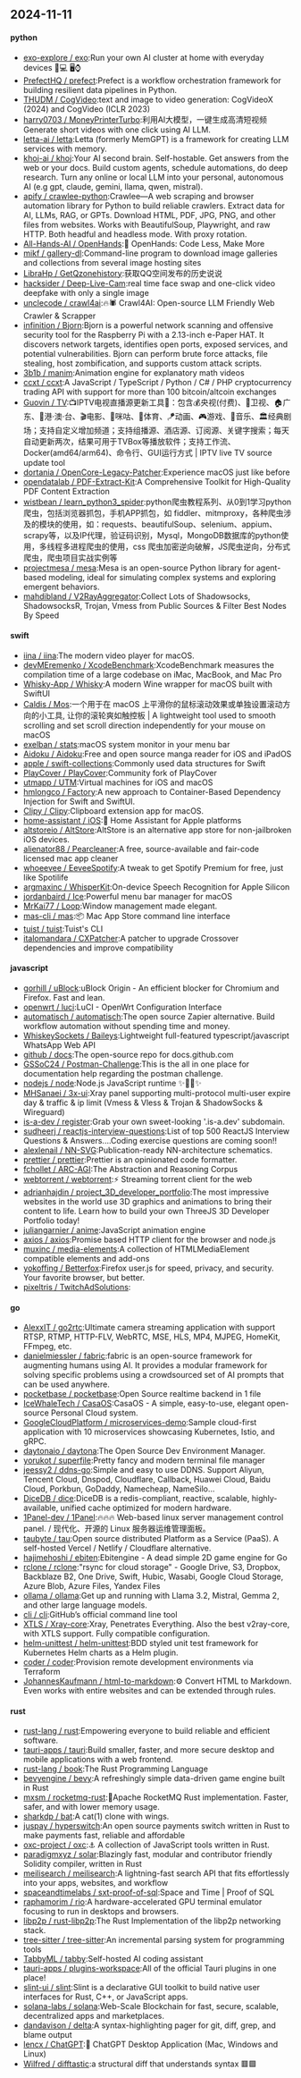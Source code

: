 ## 2024-11-11

#### python
* [exo-explore / exo](https://github.com/exo-explore/exo):Run your own AI cluster at home with everyday devices 📱💻 🖥️⌚
* [PrefectHQ / prefect](https://github.com/PrefectHQ/prefect):Prefect is a workflow orchestration framework for building resilient data pipelines in Python.
* [THUDM / CogVideo](https://github.com/THUDM/CogVideo):text and image to video generation: CogVideoX (2024) and CogVideo (ICLR 2023)
* [harry0703 / MoneyPrinterTurbo](https://github.com/harry0703/MoneyPrinterTurbo):利用AI大模型，一键生成高清短视频 Generate short videos with one click using AI LLM.
* [letta-ai / letta](https://github.com/letta-ai/letta):Letta (formerly MemGPT) is a framework for creating LLM services with memory.
* [khoj-ai / khoj](https://github.com/khoj-ai/khoj):Your AI second brain. Self-hostable. Get answers from the web or your docs. Build custom agents, schedule automations, do deep research. Turn any online or local LLM into your personal, autonomous AI (e.g gpt, claude, gemini, llama, qwen, mistral).
* [apify / crawlee-python](https://github.com/apify/crawlee-python):Crawlee—A web scraping and browser automation library for Python to build reliable crawlers. Extract data for AI, LLMs, RAG, or GPTs. Download HTML, PDF, JPG, PNG, and other files from websites. Works with BeautifulSoup, Playwright, and raw HTTP. Both headful and headless mode. With proxy rotation.
* [All-Hands-AI / OpenHands](https://github.com/All-Hands-AI/OpenHands):🙌 OpenHands: Code Less, Make More
* [mikf / gallery-dl](https://github.com/mikf/gallery-dl):Command-line program to download image galleries and collections from several image hosting sites
* [LibraHp / GetQzonehistory](https://github.com/LibraHp/GetQzonehistory):获取QQ空间发布的历史说说
* [hacksider / Deep-Live-Cam](https://github.com/hacksider/Deep-Live-Cam):real time face swap and one-click video deepfake with only a single image
* [unclecode / crawl4ai](https://github.com/unclecode/crawl4ai):🔥🕷️ Crawl4AI: Open-source LLM Friendly Web Crawler & Scrapper
* [infinition / Bjorn](https://github.com/infinition/Bjorn):Bjorn is a powerful network scanning and offensive security tool for the Raspberry Pi with a 2.13-inch e-Paper HAT. It discovers network targets, identifies open ports, exposed services, and potential vulnerabilities. Bjorn can perform brute force attacks, file stealing, host zombification, and supports custom attack scripts.
* [3b1b / manim](https://github.com/3b1b/manim):Animation engine for explanatory math videos
* [ccxt / ccxt](https://github.com/ccxt/ccxt):A JavaScript / TypeScript / Python / C# / PHP cryptocurrency trading API with support for more than 100 bitcoin/altcoin exchanges
* [Guovin / TV](https://github.com/Guovin/TV):📺IPTV电视直播源更新工具🚀：包含💰央视(付费)、📡卫视、🏠广东、🌊港·澳·台、🎬电影、🎥咪咕、🏀体育、🪁动画、🎮游戏、🎵音乐、🏛经典剧场；支持自定义增加频道；支持组播源、酒店源、订阅源、关键字搜索；每天自动更新两次，结果可用于TVBox等播放软件；支持工作流、Docker(amd64/arm64)、命令行、GUI运行方式 | IPTV live TV source update tool
* [dortania / OpenCore-Legacy-Patcher](https://github.com/dortania/OpenCore-Legacy-Patcher):Experience macOS just like before
* [opendatalab / PDF-Extract-Kit](https://github.com/opendatalab/PDF-Extract-Kit):A Comprehensive Toolkit for High-Quality PDF Content Extraction
* [wistbean / learn_python3_spider](https://github.com/wistbean/learn_python3_spider):python爬虫教程系列、从0到1学习python爬虫，包括浏览器抓包，手机APP抓包，如 fiddler、mitmproxy，各种爬虫涉及的模块的使用，如：requests、beautifulSoup、selenium、appium、scrapy等，以及IP代理，验证码识别，Mysql，MongoDB数据库的python使用，多线程多进程爬虫的使用，css 爬虫加密逆向破解，JS爬虫逆向，分布式爬虫，爬虫项目实战实例等
* [projectmesa / mesa](https://github.com/projectmesa/mesa):Mesa is an open-source Python library for agent-based modeling, ideal for simulating complex systems and exploring emergent behaviors.
* [mahdibland / V2RayAggregator](https://github.com/mahdibland/V2RayAggregator):Collect Lots of Shadowsocks, ShadowsocksR, Trojan, Vmess from Public Sources & Filter Best Nodes By Speed

#### swift
* [iina / iina](https://github.com/iina/iina):The modern video player for macOS.
* [devMEremenko / XcodeBenchmark](https://github.com/devMEremenko/XcodeBenchmark):XcodeBenchmark measures the compilation time of a large codebase on iMac, MacBook, and Mac Pro
* [Whisky-App / Whisky](https://github.com/Whisky-App/Whisky):A modern Wine wrapper for macOS built with SwiftUI
* [Caldis / Mos](https://github.com/Caldis/Mos):一个用于在 macOS 上平滑你的鼠标滚动效果或单独设置滚动方向的小工具, 让你的滚轮爽如触控板 | A lightweight tool used to smooth scrolling and set scroll direction independently for your mouse on macOS
* [exelban / stats](https://github.com/exelban/stats):macOS system monitor in your menu bar
* [Aidoku / Aidoku](https://github.com/Aidoku/Aidoku):Free and open source manga reader for iOS and iPadOS
* [apple / swift-collections](https://github.com/apple/swift-collections):Commonly used data structures for Swift
* [PlayCover / PlayCover](https://github.com/PlayCover/PlayCover):Community fork of PlayCover
* [utmapp / UTM](https://github.com/utmapp/UTM):Virtual machines for iOS and macOS
* [hmlongco / Factory](https://github.com/hmlongco/Factory):A new approach to Container-Based Dependency Injection for Swift and SwiftUI.
* [Clipy / Clipy](https://github.com/Clipy/Clipy):Clipboard extension app for macOS.
* [home-assistant / iOS](https://github.com/home-assistant/iOS):📱 Home Assistant for Apple platforms
* [altstoreio / AltStore](https://github.com/altstoreio/AltStore):AltStore is an alternative app store for non-jailbroken iOS devices.
* [alienator88 / Pearcleaner](https://github.com/alienator88/Pearcleaner):A free, source-available and fair-code licensed mac app cleaner
* [whoeevee / EeveeSpotify](https://github.com/whoeevee/EeveeSpotify):A tweak to get Spotify Premium for free, just like Spotilife
* [argmaxinc / WhisperKit](https://github.com/argmaxinc/WhisperKit):On-device Speech Recognition for Apple Silicon
* [jordanbaird / Ice](https://github.com/jordanbaird/Ice):Powerful menu bar manager for macOS
* [MrKai77 / Loop](https://github.com/MrKai77/Loop):Window management made elegant.
* [mas-cli / mas](https://github.com/mas-cli/mas):📦 Mac App Store command line interface
* [tuist / tuist](https://github.com/tuist/tuist):Tuist's CLI
* [italomandara / CXPatcher](https://github.com/italomandara/CXPatcher):A patcher to upgrade Crossover dependencies and improve compatibility

#### javascript
* [gorhill / uBlock](https://github.com/gorhill/uBlock):uBlock Origin - An efficient blocker for Chromium and Firefox. Fast and lean.
* [openwrt / luci](https://github.com/openwrt/luci):LuCI - OpenWrt Configuration Interface
* [automatisch / automatisch](https://github.com/automatisch/automatisch):The open source Zapier alternative. Build workflow automation without spending time and money.
* [WhiskeySockets / Baileys](https://github.com/WhiskeySockets/Baileys):Lightweight full-featured typescript/javascript WhatsApp Web API
* [github / docs](https://github.com/github/docs):The open-source repo for docs.github.com
* [GSSoC24 / Postman-Challenge](https://github.com/GSSoC24/Postman-Challenge):This is the all in one place for documentation help regarding the postman challenge.
* [nodejs / node](https://github.com/nodejs/node):Node.js JavaScript runtime ✨🐢🚀✨
* [MHSanaei / 3x-ui](https://github.com/MHSanaei/3x-ui):Xray panel supporting multi-protocol multi-user expire day & traffic & ip limit (Vmess & Vless & Trojan & ShadowSocks & Wireguard)
* [is-a-dev / register](https://github.com/is-a-dev/register):Grab your own sweet-looking '.is-a.dev' subdomain.
* [sudheerj / reactjs-interview-questions](https://github.com/sudheerj/reactjs-interview-questions):List of top 500 ReactJS Interview Questions & Answers....Coding exercise questions are coming soon!!
* [alexlenail / NN-SVG](https://github.com/alexlenail/NN-SVG):Publication-ready NN-architecture schematics.
* [prettier / prettier](https://github.com/prettier/prettier):Prettier is an opinionated code formatter.
* [fchollet / ARC-AGI](https://github.com/fchollet/ARC-AGI):The Abstraction and Reasoning Corpus
* [webtorrent / webtorrent](https://github.com/webtorrent/webtorrent):⚡️ Streaming torrent client for the web
* [adrianhajdin / project_3D_developer_portfolio](https://github.com/adrianhajdin/project_3D_developer_portfolio):The most impressive websites in the world use 3D graphics and animations to bring their content to life. Learn how to build your own ThreeJS 3D Developer Portfolio today!
* [juliangarnier / anime](https://github.com/juliangarnier/anime):JavaScript animation engine
* [axios / axios](https://github.com/axios/axios):Promise based HTTP client for the browser and node.js
* [muxinc / media-elements](https://github.com/muxinc/media-elements):A collection of HTMLMediaElement compatible elements and add-ons
* [yokoffing / Betterfox](https://github.com/yokoffing/Betterfox):Firefox user.js for speed, privacy, and security. Your favorite browser, but better.
* [pixeltris / TwitchAdSolutions](https://github.com/pixeltris/TwitchAdSolutions):

#### go
* [AlexxIT / go2rtc](https://github.com/AlexxIT/go2rtc):Ultimate camera streaming application with support RTSP, RTMP, HTTP-FLV, WebRTC, MSE, HLS, MP4, MJPEG, HomeKit, FFmpeg, etc.
* [danielmiessler / fabric](https://github.com/danielmiessler/fabric):fabric is an open-source framework for augmenting humans using AI. It provides a modular framework for solving specific problems using a crowdsourced set of AI prompts that can be used anywhere.
* [pocketbase / pocketbase](https://github.com/pocketbase/pocketbase):Open Source realtime backend in 1 file
* [IceWhaleTech / CasaOS](https://github.com/IceWhaleTech/CasaOS):CasaOS - A simple, easy-to-use, elegant open-source Personal Cloud system.
* [GoogleCloudPlatform / microservices-demo](https://github.com/GoogleCloudPlatform/microservices-demo):Sample cloud-first application with 10 microservices showcasing Kubernetes, Istio, and gRPC.
* [daytonaio / daytona](https://github.com/daytonaio/daytona):The Open Source Dev Environment Manager.
* [yorukot / superfile](https://github.com/yorukot/superfile):Pretty fancy and modern terminal file manager
* [jeessy2 / ddns-go](https://github.com/jeessy2/ddns-go):Simple and easy to use DDNS. Support Aliyun, Tencent Cloud, Dnspod, Cloudflare, Callback, Huawei Cloud, Baidu Cloud, Porkbun, GoDaddy, Namecheap, NameSilo...
* [DiceDB / dice](https://github.com/DiceDB/dice):DiceDB is a redis-compliant, reactive, scalable, highly-available, unified cache optimized for modern hardware.
* [1Panel-dev / 1Panel](https://github.com/1Panel-dev/1Panel):🔥🔥🔥 Web-based linux server management control panel. / 现代化、开源的 Linux 服务器运维管理面板。
* [taubyte / tau](https://github.com/taubyte/tau):Open source distributed Platform as a Service (PaaS). A self-hosted Vercel / Netlify / Cloudflare alternative.
* [hajimehoshi / ebiten](https://github.com/hajimehoshi/ebiten):Ebitengine - A dead simple 2D game engine for Go
* [rclone / rclone](https://github.com/rclone/rclone):"rsync for cloud storage" - Google Drive, S3, Dropbox, Backblaze B2, One Drive, Swift, Hubic, Wasabi, Google Cloud Storage, Azure Blob, Azure Files, Yandex Files
* [ollama / ollama](https://github.com/ollama/ollama):Get up and running with Llama 3.2, Mistral, Gemma 2, and other large language models.
* [cli / cli](https://github.com/cli/cli):GitHub’s official command line tool
* [XTLS / Xray-core](https://github.com/XTLS/Xray-core):Xray, Penetrates Everything. Also the best v2ray-core, with XTLS support. Fully compatible configuration.
* [helm-unittest / helm-unittest](https://github.com/helm-unittest/helm-unittest):BDD styled unit test framework for Kubernetes Helm charts as a Helm plugin.
* [coder / coder](https://github.com/coder/coder):Provision remote development environments via Terraform
* [JohannesKaufmann / html-to-markdown](https://github.com/JohannesKaufmann/html-to-markdown):⚙️ Convert HTML to Markdown. Even works with entire websites and can be extended through rules.

#### rust
* [rust-lang / rust](https://github.com/rust-lang/rust):Empowering everyone to build reliable and efficient software.
* [tauri-apps / tauri](https://github.com/tauri-apps/tauri):Build smaller, faster, and more secure desktop and mobile applications with a web frontend.
* [rust-lang / book](https://github.com/rust-lang/book):The Rust Programming Language
* [bevyengine / bevy](https://github.com/bevyengine/bevy):A refreshingly simple data-driven game engine built in Rust
* [mxsm / rocketmq-rust](https://github.com/mxsm/rocketmq-rust):🚀Apache RocketMQ Rust implementation. Faster, safer, and with lower memory usage.
* [sharkdp / bat](https://github.com/sharkdp/bat):A cat(1) clone with wings.
* [juspay / hyperswitch](https://github.com/juspay/hyperswitch):An open source payments switch written in Rust to make payments fast, reliable and affordable
* [oxc-project / oxc](https://github.com/oxc-project/oxc):⚓ A collection of JavaScript tools written in Rust.
* [paradigmxyz / solar](https://github.com/paradigmxyz/solar):Blazingly fast, modular and contributor friendly Solidity compiler, written in Rust
* [meilisearch / meilisearch](https://github.com/meilisearch/meilisearch):A lightning-fast search API that fits effortlessly into your apps, websites, and workflow
* [spaceandtimelabs / sxt-proof-of-sql](https://github.com/spaceandtimelabs/sxt-proof-of-sql):Space and Time | Proof of SQL
* [raphamorim / rio](https://github.com/raphamorim/rio):A hardware-accelerated GPU terminal emulator focusing to run in desktops and browsers.
* [libp2p / rust-libp2p](https://github.com/libp2p/rust-libp2p):The Rust Implementation of the libp2p networking stack.
* [tree-sitter / tree-sitter](https://github.com/tree-sitter/tree-sitter):An incremental parsing system for programming tools
* [TabbyML / tabby](https://github.com/TabbyML/tabby):Self-hosted AI coding assistant
* [tauri-apps / plugins-workspace](https://github.com/tauri-apps/plugins-workspace):All of the official Tauri plugins in one place!
* [slint-ui / slint](https://github.com/slint-ui/slint):Slint is a declarative GUI toolkit to build native user interfaces for Rust, C++, or JavaScript apps.
* [solana-labs / solana](https://github.com/solana-labs/solana):Web-Scale Blockchain for fast, secure, scalable, decentralized apps and marketplaces.
* [dandavison / delta](https://github.com/dandavison/delta):A syntax-highlighting pager for git, diff, grep, and blame output
* [lencx / ChatGPT](https://github.com/lencx/ChatGPT):🔮 ChatGPT Desktop Application (Mac, Windows and Linux)
* [Wilfred / difftastic](https://github.com/Wilfred/difftastic):a structural diff that understands syntax 🟥🟩
